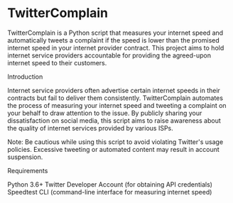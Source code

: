 # TwitterComplain

TwitterComplain is a Python script that measures your internet speed and automatically tweets a complaint if the speed is lower than the promised internet speed in your internet provider contract. This project aims to hold internet service providers accountable for providing the agreed-upon internet speed to their customers.

Introduction

Internet service providers often advertise certain internet speeds in their contracts but fail to deliver them consistently. TwitterComplain automates the process of measuring your internet speed and tweeting a complaint on your behalf to draw attention to the issue. By publicly sharing your dissatisfaction on social media, this script aims to raise awareness about the quality of internet services provided by various ISPs.

Note: Be cautious while using this script to avoid violating Twitter's usage policies. Excessive tweeting or automated content may result in account suspension.

Requirements

Python 3.6+
Twitter Developer Account (for obtaining API credentials)
Speedtest CLI (command-line interface for measuring internet speed)
